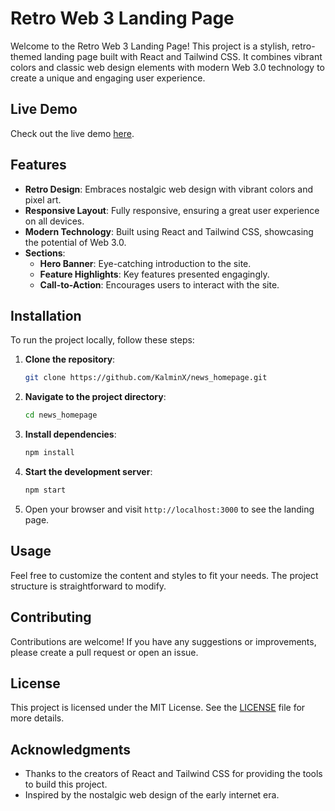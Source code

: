 # Retro Web 3 Landing Page

Welcome to the Retro Web 3 Landing Page! This project is a stylish, retro-themed landing page built with React and Tailwind CSS. It combines vibrant colors and classic web design elements with modern Web 3.0 technology to create a unique and engaging user experience.

## Live Demo

Check out the live demo [here](https://kalmin-news-landing.netlify.app/).

## Features

- **Retro Design**: Embraces nostalgic web design with vibrant colors and pixel art.
- **Responsive Layout**: Fully responsive, ensuring a great user experience on all devices.
- **Modern Technology**: Built using React and Tailwind CSS, showcasing the potential of Web 3.0.
- **Sections**:
  - **Hero Banner**: Eye-catching introduction to the site.
  - **Feature Highlights**: Key features presented engagingly.
  - **Call-to-Action**: Encourages users to interact with the site.

## Installation

To run the project locally, follow these steps:

1. **Clone the repository**:
   ```sh
   git clone https://github.com/KalminX/news_homepage.git
   ```

2. **Navigate to the project directory**:
   ```sh
   cd news_homepage
   ```

3. **Install dependencies**:
   ```sh
   npm install
   ```

4. **Start the development server**:
   ```sh
   npm start
   ```

5. Open your browser and visit `http://localhost:3000` to see the landing page.

## Usage

Feel free to customize the content and styles to fit your needs. The project structure is straightforward to modify.

## Contributing

Contributions are welcome! If you have any suggestions or improvements, please create a pull request or open an issue.

## License

This project is licensed under the MIT License. See the [LICENSE](LICENSE) file for more details.

## Acknowledgments

- Thanks to the creators of React and Tailwind CSS for providing the tools to build this project.
- Inspired by the nostalgic web design of the early internet era.
